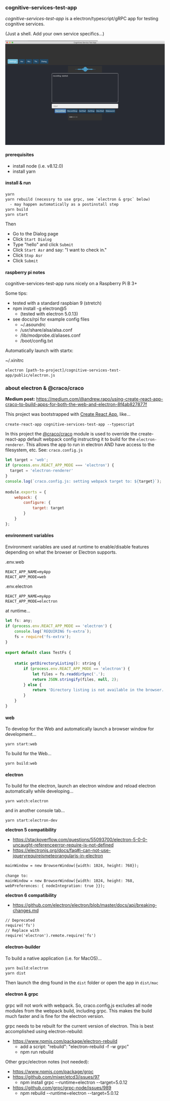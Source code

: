 ### cognitive-services-test-app

*cognitive-services-test-app* is a electron/typescript/gRPC app for testing cognitive services.

(Just a shell. Add your own service specifics...)

![cognitive-services-test-app](./docs/cognitive-services-test-app.png)


#### prerequisites
- install node (i.e. v8.12.0)
- install yarn

#### install & run
```
yarn
yarn rebuild (necessry to use grpc, see `electron & grpc` below)
  - may happen automatically as a postinstall step
yarn build
yarn start
```
Then
- Go to the Dialog page
- Click `Start Dialog`
- Type "hello" and click `Submit`
- Click `Start Asr` and say: "I want to check in."
- Click `Stop Asr`
- Click `Submit`

#### raspberry pi notes
cognitive-services-test-app runs nicely on a Raspberry Pi B 3+

Some tips:
- tested with a standard raspbian 9 (stretch)
- npm install -g electron@5
  - (tested with electron 5.0.13)
- see docs/rpi for example config files
  - ~/.asoundrc
  - /usr/share/alsa/alsa.conf
  - /lib/modprobe.d/aliases.conf
  - /boot/config.txt

Automatically launch with startx:

~/.xinitrc
```
electron [path-to-project]/cognitive-services-test-app/public/electron.js
```

### about electron & @craco/craco

**Medium post:**
<https://medium.com/@andrew.rapo/using-create-react-app-craco-to-build-apps-for-both-the-web-and-electron-8f4ab827877f>

This project was bootstrapped with [Create React App](https://github.com/facebook/create-react-app), like...

`create-react-app cognitive-services-test-app --typescript`

In this project the [\@craco/craco](https://www.npmjs.com/package/@craco/craco) module is used to override the create-react-app default webpack config instructing it to build for the `electron-renderer`. This allows the app to run in electron AND have access to the filesystem, etc. See: `craco.config.js`

```js
let target = 'web';
if (process.env.REACT_APP_MODE === 'electron') {
  target = 'electron-renderer'
}
console.log(`craco.config.js: setting webpack target to: ${target}`);

module.exports = {
    webpack: {
        configure: {
            target: target
        }
    }
};
```

#### environment variables

Environment variables are used at runtime to enable/disable features depending on what the browser or Electron supports.

.env.web
```
REACT_APP_NAME=myApp
REACT_APP_MODE=web
```

.env.electron
```
REACT_APP_NAME=myApp
REACT_APP_MODE=electron
```

at runtime...
```js
let fs: any;
if (process.env.REACT_APP_MODE == 'electron') {
    console.log(`REQUIRING fs-extra`);
    fs = require('fs-extra');
}

export default class TestFs {

    static getDirectoryListing(): string {
        if (process.env.REACT_APP_MODE == 'electron') {
            let files = fs.readdirSync('.');
            return JSON.stringify(files, null, 2);
        } else {
            return 'Directory listing is not available in the browser.'
        }
    }
}
```

#### web
To develop for the Web and automatically launch a browser window for development...

```
yarn start:web
```

To build for the Web...

```
yarn build:web
```

#### electron
To build for the electron, launch an electron window and reload electron automatically while developing...
```
yarn watch:electron
```
and in another console tab...
```
yarn start:electron-dev
```

**electron 5 compatibility**
- https://stackoverflow.com/questions/55093700/electron-5-0-0-uncaught-referenceerror-require-is-not-defined
- https://electronjs.org/docs/faq#i-can-not-use-jqueryrequirejsmeteorangularjs-in-electron
```
mainWindow = new BrowserWindow({width: 1024, height: 768});

change to:
mainWindow = new BrowserWindow({width: 1024, height: 768, webPreferences: { nodeIntegration: true }});

```

**electron 6 compatibility**
- https://github.com/electron/electron/blob/master/docs/api/breaking-changes.md
```
// Deprecated
require('fs')
// Replace with
require('electron').remote.require('fs')
```

#### electron-builder
To build a native application (i.e. for MacOS)...
```
yarn build:electron
yarn dist
```

Then launch the dmg found in the `dist` folder or open the app in `dist/mac`

#### electron & grpc
grpc will not work with webpack. So, craco.config.js excludes all node modules from the webpack build, including grpc. This makes the build much faster and is fine for the electron version.

grpc needs to be rebuilt for the current version of electron. This is best accomplished using electron-rebuild:
- https://www.npmjs.com/package/electron-rebuild
  - add a script: "rebuild": "electron-rebuild -f -w grpc"
  - npm run rebuild

Other grpc/electron notes (not needed):
- https://www.npmjs.com/package/grpc
- https://github.com/mixer/etcd3/issues/97
  - npm install grpc --runtime=electron --target=5.0.12
- https://github.com/grpc/grpc-node/issues/989
  - npm rebuild --runtime=electron --target=5.0.12
